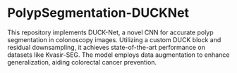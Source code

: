 # PolypSegmentation-DUCKNet
This repository implements DUCK-Net, a novel CNN for accurate polyp segmentation in colonoscopy images. Utilizing a custom DUCK block and residual downsampling, it achieves state-of-the-art performance on datasets like Kvasir-SEG. The model employs data augmentation to enhance generalization, aiding colorectal cancer prevention.
